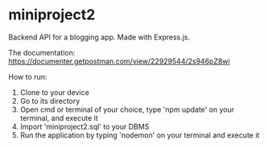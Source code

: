 # miniproject2

Backend API for a blogging app. Made with Express.js.

The documentation: https://documenter.getpostman.com/view/22929544/2s946pZ8wi

How to run:
1. Clone to your device
2. Go to its directory
3. Open cmd or terminal of your choice, type 'npm update' on your terminal, and execute it
4. Import 'miniproject2.sql' to your DBMS
5. Run the application by typing 'nodemon' on your terminal and execute it
